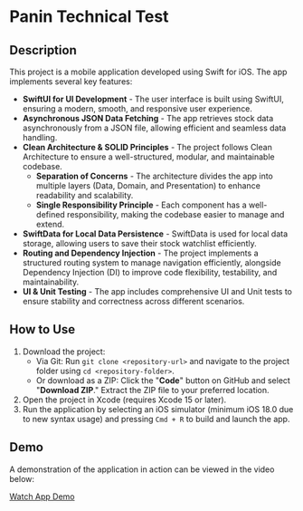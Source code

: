 <h1>Panin Technical Test</h1>

<h2>Description</h2>
<p>
    This project is a mobile application developed using Swift for iOS. The app implements several key features:
</p>

<ul>
    <li><strong>SwiftUI for UI Development</strong> - The user interface is built using SwiftUI, ensuring a modern, smooth, and responsive user experience.</li>
    <li><strong>Asynchronous JSON Data Fetching</strong> - The app retrieves stock data asynchronously from a JSON file, allowing efficient and seamless data handling.</li>
    <li>
        <strong>Clean Architecture & SOLID Principles</strong> - The project follows Clean Architecture to ensure a well-structured, modular, and maintainable codebase.
        <ul>
            <li><strong>Separation of Concerns</strong> - The architecture divides the app into multiple layers (Data, Domain, and Presentation) to enhance readability and scalability.</li>
            <li><strong>Single Responsibility Principle</strong> - Each component has a well-defined responsibility, making the codebase easier to manage and extend.</li>
        </ul>
    </li>
    <li><strong>SwiftData for Local Data Persistence</strong> - SwiftData is used for local data storage, allowing users to save their stock watchlist efficiently.</li>
    <li>
        <strong>Routing and Dependency Injection</strong> - The project implements a structured routing system to manage navigation efficiently, alongside Dependency Injection (DI) to improve code flexibility, testability, and maintainability.
    </li>
    <li><strong>UI & Unit Testing</strong> - The app includes comprehensive UI and Unit tests to ensure stability and correctness across different scenarios.</li>
</ul>

<h2>How to Use</h2>
<ol>
    <li>
        Download the project:
        <ul>
            <li>Via Git: Run <code>git clone &lt;repository-url&gt;</code> and navigate to the project folder using <code>cd &lt;repository-folder&gt;</code>.</li>
            <li>Or download as a ZIP: Click the "<strong>Code</strong>" button on GitHub and select "<strong>Download ZIP</strong>." Extract the ZIP file to your preferred location.</li>
        </ul>
    </li>
    <li>Open the project in Xcode (requires Xcode 15 or later).</li>
    <li>Run the application by selecting an iOS simulator (minimum iOS 18.0 due to new syntax usage) and pressing <code>Cmd + R</code> to build and launch the app.</li>
</ol>

<h2>Demo</h2>
<p>A demonstration of the application in action can be viewed in the video below:</p>
<p><a href="https://youtube.com/shorts/5aqIzLXB8a8?feature=share">Watch App Demo</a></p>
